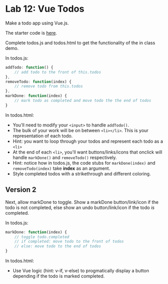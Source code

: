 
# Lab 12: Vue Todos

Make a todo app using Vue.js.

The starter code is [here](./vue-todos/). 

Complete todos.js and todos.html to get the functionality of the in class demo.

In todos.js:
```js
addTodo: function() {
    // add todo to the front of this.todos
},
removeTodo: function(index) {
    // remove todo from this.todos
},
markDone: function(index) {
    // mark todo as completed and move todo the the end of todos
}
```
In todos.html:
- You'll need to modify your `<input>` to handle `addTodo()`.
- The bulk of your work will be on between `<li></li>`. This is your representation of each todo.
- Hint: you want to loop through your todos and represent each todo as a `<li>`
- At the end of each `<li>`, you'll want buttons/links/icons that onclick will handle `markDone()` and `removeTodo()` respectively.
- Hint: notice how in todos.js, the code stubs for `markDone(index)` and `removeTodo(index)` take **index** as an argument.
- Style completed todos with a strikethrough and different coloring.

## Version 2
Next, allow markDone to toggle. Show a markDone button/link/icon if the todo is not completed, else show an undo button/link/icon if the todo *is* completed. 

In todos.js:
```js
markDone: function(index) {
    // toggle todo.completed
    // if completed: move todo to the front of todos
    // else: move todo to the end of todos
}
```
In todos.html:
- Use Vue logic (hint: v-if, v-else) to progmatically display a button depending if the todo is marked completed.
